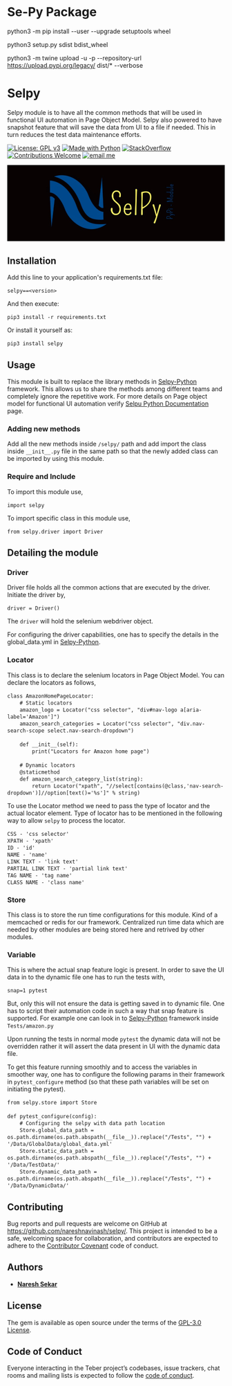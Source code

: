 # Se-Py Package

python3 -m pip install --user --upgrade setuptools wheel

python3 setup.py sdist bdist_wheel

python3 -m twine upload -u <username> -p <password> --repository-url https://upload.pypi.org/legacy/ dist/* --verbose



# Selpy

Selpy module is to have all the common methods that will be used in functional UI automation in Page Object Model. Selpy also powered to have snapshot feature that will save the data from UI to a file if needed. This in turn reduces the test data maintenance efforts.


[![License: GPL v3](https://img.shields.io/badge/License-GPLv3-blue.svg)](LICENSE)
[![Made with Python](https://img.shields.io/badge/Made%20with-Python-yellow.svg)](https://www.python.org/)
[![StackOverflow](http://img.shields.io/badge/Stack%20Overflow-Ask-blue.svg)]( https://stackoverflow.com/users/10505289/naresh-sekar )
[![Contributions Welcome](https://img.shields.io/badge/Contributions-Welcome-brightgreen.svg)](CONTRIBUTING.md)
[![email me](https://img.shields.io/badge/Contact-Email-green.svg)](mailto:nareshnavinash@gmail.com)


![alt text](selpy/selpy_module.png)

## Installation

Add this line to your application's requirements.txt file:

```
selpy==<version>
```

And then execute:

```
pip3 install -r requirements.txt
```

Or install it yourself as:

```
pip3 install selpy
```

## Usage

This module is built to replace the library methods in [Selpy-Python](https://github.com/nareshnavinash/Selpy-Python/) framework. This allows us to share the methods among different teams and completely ignore the repetitive work. For more details on Page object model for functional UI automation verify [Selpu Python Documentation](https://nareshnavinash.github.io/Selpy-Python/) page.

### Adding new methods

Add all the new methods inside `/selpy/` path and add import the class inside `__init__.py` file in the same path so that the newly added class can be imported by using this module.

### Require and Include

To import this module use,
```
import selpy
```
To import specific class in this module use,
```
from selpy.driver import Driver
```

## Detailing the module

### Driver

Driver file holds all the common actions that are executed by the driver. Initiate the driver by,
```
driver = Driver()
```
The `driver` will hold the selenium webdriver object.

For configuring the driver capabilities, one has to specify the details in the global_data.yml in [Selpy-Python](https://github.com/nareshnavinash/Selpy-Python/).

### Locator

This class is to declare the selenium locators in Page Object Model. You can declare the locators as follows,

```
class AmazonHomePageLocator:
    # Static locators
    amazon_logo = Locator("css selector", "div#nav-logo a[aria-label='Amazon']")
    amazon_search_categories = Locator("css selector", "div.nav-search-scope select.nav-search-dropdown")

    def __init__(self):
        print("Locators for Amazon home page")
    
    # Dynamic locators
    @staticmethod
    def amazon_search_category_list(string):
        return Locator("xpath", "//select[contains(@class,'nav-search-dropdown')]//option[text()='%s']" % string)
```

To use the Locator method we need to pass the type of locator and the actual locator element. Type of locator has to be mentioned in the following way to allow `selpy` to process the locator.

```
CSS - 'css selector'
XPATH - 'xpath'
ID - 'id'
NAME - 'name'
LINK TEXT - 'link text'
PARTIAL LINK TEXT - 'partial link text'
TAG NAME - 'tag name'
CLASS NAME - 'class name'
``` 

### Store

This class is to store the run time configurations for this module. Kind of a memcached or redis for our framework. Centralized run time data which are needed by other modules are being stored here and retrived by other modules.

### Variable

This is where the actual snap feature logic is present. In order to save the UI data in to the dynamic file one has to run the tests with,

```
snap=1 pytest
``` 
But, only this will not ensure the data is getting saved in to dynamic file. One has to script their automation code in such a way that snap feature is supported. For example one can look in to [Selpy-Python](https://github.com/nareshnavinash/Selpy-Python/) framework inside `Tests/amazon.py`

Upon running the tests in normal mode `pytest` the dynamic data will not be overridden rather it will assert the data present in UI with the dynamic data file.

To get this feature running smoothly and to access the variables in smoother way, one has to configure the following params in their framework in `pytest_configure` method (so that these path variables will be set on initiating the pytest).

```
from selpy.store import Store

def pytest_configure(config):
    # Configuring the selpy with data path location
    Store.global_data_path = os.path.dirname(os.path.abspath(__file__)).replace("/Tests", "") + '/Data/GlobalData/global_data.yml'
    Store.static_data_path = os.path.dirname(os.path.abspath(__file__)).replace("/Tests", "") + '/Data/TestData/'
    Store.dynamic_data_path = os.path.dirname(os.path.abspath(__file__)).replace("/Tests", "") + '/Data/DynamicData/'
``` 

## Contributing

Bug reports and pull requests are welcome on GitHub at https://github.com/nareshnavinash/selpy/. This project is intended to be a safe, welcoming space for collaboration, and contributors are expected to adhere to the [Contributor Covenant](http://contributor-covenant.org) code of conduct.

## Authors

* **[Naresh Sekar](https://github.com/nareshnavinash)**

## License

The gem is available as open source under the terms of the [GPL-3.0 License](https://opensource.org/licenses/GPL-3.0).

## Code of Conduct

Everyone interacting in the Teber project’s codebases, issue trackers, chat rooms and mailing lists is expected to follow the [code of conduct](https://github.com/nareshnavinash/Teber-Gem/blob/master/CODE_OF_CONDUCT.md).

